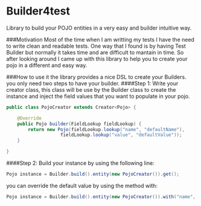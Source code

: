 # Builder4test
Library to build your POJO entities in a very easy and builder intuitive way.

###Motivation
Most of the time when I am writting my tests I have the need to write clean and readable tests. One way that I found is by having Test Builder but normally it takes time and are difficult to mantain in time. So after looking around I came up with this library to help you to create your pojo in a different and easy way.

###How to use it
the library provides a nice DSL to create your Builders. you only need two steps to have your builder.
####Step 1: 
Write your creator class, this class will be use by the Builder class to create the instance and inject the field values that you want to populate in your pojo.

```java
public class PojoCreator extends Creator<Pojo> {

    @Override
    public Pojo builder(FieldLookup fieldLookup) {
        return new Pojo(fieldLookup.lookup("name", "defaultName"),
                    fieldLookup.lookup("value", "defaultValue"));
    }

}
```
####Step 2:
Build your instance by using the following line:

```java
Pojo instance = Builder.build().entity(new PojoCreator()).get();
```
you can override the default value by using the method with:

```java
Pojo instance = Builder.build().entity(new PojoCreator()).with("name", "test1").get();
```
